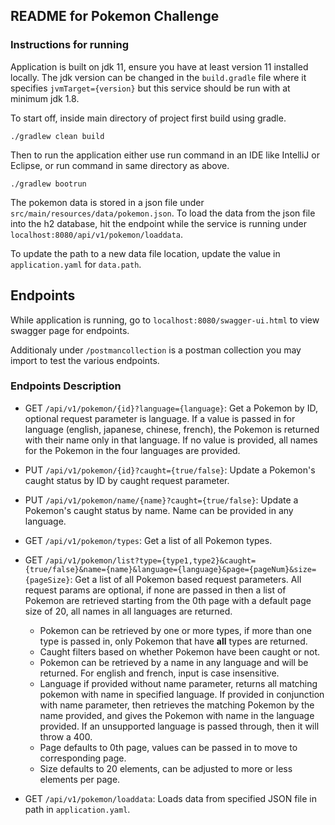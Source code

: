 ## README for Pokemon Challenge

### Instructions for running
Application is built on jdk 11, ensure you have at least version 11 installed locally. The jdk version can be changed in the `build.gradle` file 
where it specifies `jvmTarget={version}` but this service should be run with at minimum jdk 1.8.

To start off, inside main directory of project first build using gradle.

```./gradlew clean build```

Then to run the application either use run command in an IDE like IntelliJ or Eclipse, or run command in same directory as above.

```./gradlew bootrun```

The pokemon data is stored in a json file under `src/main/resources/data/pokemon.json`. To load the data from the json file into the h2 database, hit the endpoint while the service is running under `localhost:8080/api/v1/pokemon/loaddata`.

To update the path to a new data file location, update the value in `application.yaml` for `data.path`.

## Endpoints

While application is running, go to `localhost:8080/swagger-ui.html` to view swagger page for endpoints.

Additionaly under `/postmancollection` is a postman collection you may import to test the various endpoints.

### Endpoints Description

- GET `/api/v1/pokemon/{id}?language={language}`: Get a Pokemon by ID, optional request parameter is language.
If a value is passed in for language (english, japanese, chinese, french), the Pokemon is returned with
their name only in that language. If no value is provided, all names for the Pokemon in the four languages are provided.

- PUT `/api/v1/pokemon/{id}?caught={true/false}`: Update a Pokemon's caught status by ID by caught request parameter.

- PUT `/api/v1/pokemon/name/{name}?caught={true/false}`: Update a Pokemon's caught status by name. Name can be provided
in any language.

- GET `/api/v1/pokemon/types`: Get a list of all Pokemon types.

- GET `/api/v1/pokemon/list?type={type1,type2}&caught={true/false}&name={name}&language={language}&page={pageNum}&size={pageSize}`:
Get a list of all Pokemon based request parameters. All request params are optional, if none are passed in then a list of Pokemon
are retrieved starting from the 0th page with a default page size of 20, all names in all languages are returned.
  - Pokemon can be retrieved by one or more types, if more than one type is passed in, only Pokemon that have **all** types are returned. 
  - Caught filters based on whether Pokemon have been caught or not. 
  - Pokemon can be retrieved by a name in any language and will be returned. For english and french, input is case insensitive.
  - Language if provided without name parameter, returns all matching pokemon with name in specified language. If provided in conjunction with name
  parameter, then retrieves the matching Pokemon by the name provided, and gives the Pokemon with name in the language provided. If an unsupported language is passed through, then it will throw a 400.
  - Page defaults to 0th page, values can be passed in to move to corresponding page.
  - Size defaults to 20 elements, can be adjusted to more or less elements per page.

- GET `/api/v1/pokemon/loaddata`: Loads data from specified JSON file in path in `application.yaml`.